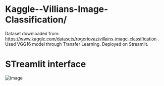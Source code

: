 # Kaggle--Villians-Image-Classification/
Dataset downloaded from: https://www.kaggle.com/datasets/rogeriovaz/villains-image-classification . 
Used VGG16 model through Transfer Learning.
Deployed on Streamlit.

# STreamlit interface
![image](https://github.com/sahilkadu96/Kaggle--Villians-Image-Classification/assets/106151994/39ebb98e-25a8-466d-8b2a-19576baa50f9)

